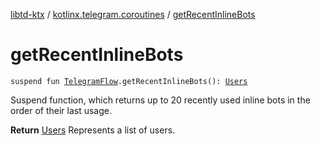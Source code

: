 [libtd-ktx](../index.md) / [kotlinx.telegram.coroutines](index.md) / [getRecentInlineBots](./get-recent-inline-bots.md)

# getRecentInlineBots

`suspend fun `[`TelegramFlow`](../kotlinx.telegram.core/-telegram-flow/index.md)`.getRecentInlineBots(): `[`Users`](https://tdlibx.github.io/td/docs/org/drinkless/td/libcore/telegram/TdApi/Users.html)

Suspend function, which returns up to 20 recently used inline bots in the order of their last
usage.

**Return**
[Users](https://tdlibx.github.io/td/docs/org/drinkless/td/libcore/telegram/TdApi/Users.html) Represents a list of users.

